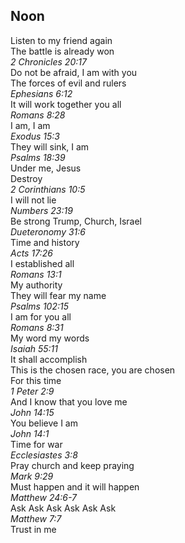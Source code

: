 ## Noon
Listen to my friend again  
The battle is already won  
_2 Chronicles 20:17_  
Do not be afraid, I am with you  
The forces of evil and rulers  
_Ephesians 6:12_  
It will work together you all  
_Romans 8:28_  
I am, I am  
_Exodus 15:3_  
They will sink, I am  
_Psalms 18:39_  
Under me, Jesus  
Destroy  
_2 Corinthians 10:5_  
I will not lie  
_Numbers 23:19_  
Be strong Trump, Church, Israel  
_Dueteronomy 31:6_  
Time and history  
_Acts 17:26_  
I established all  
_Romans 13:1_  
My authority  
They will fear my name  
_Psalms 102:15_  
I am for you all  
_Romans 8:31_  
My word my words  
_Isaiah 55:11_  
It shall accomplish  
This is the chosen race, you are chosen  
For this time  
_1 Peter 2:9_  
And I know that you love me  
_John 14:15_  
You believe I am  
_John 14:1_  
Time for war  
_Ecclesiastes 3:8_  
Pray church and keep praying  
_Mark 9:29_  
Must happen and it will happen  
_Matthew 24:6-7_  
Ask Ask Ask Ask Ask Ask  
_Matthew 7:7_  
Trust in me  
